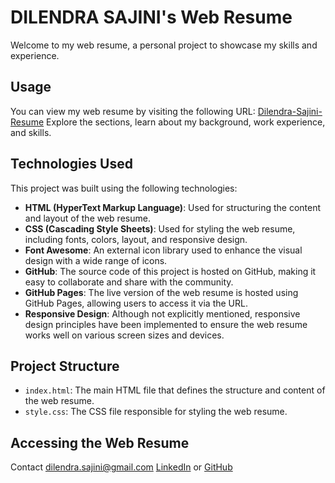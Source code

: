 # DILENDRA SAJINI's Web Resume
Welcome to my web resume, a personal project to showcase my skills and experience. 
## Usage
You can view my web resume by visiting the following URL:
[Dilendra-Sajini-Resume](https://dilendrasajini.github.io/Dilendra-Sajini-Resume/)
Explore the sections, learn about my background, work experience, and skills.
## Technologies Used
This project was built using the following technologies:
- **HTML (HyperText Markup Language)**: Used for structuring the content and layout of the web resume.
- **CSS (Cascading Style Sheets)**: Used for styling the web resume, including fonts, colors, layout, and responsive design.
- **Font Awesome**: An external icon library used to enhance the visual design with a wide range of icons.
- **GitHub**: The source code of this project is hosted on GitHub, making it easy to collaborate and share with the community.
- **GitHub Pages**: The live version of the web resume is hosted using GitHub Pages, allowing users to access it via the URL.
- **Responsive Design**: Although not explicitly mentioned, responsive design principles have been implemented to ensure the web resume works well on various screen sizes and devices.
## Project Structure
- `index.html`: The main HTML file that defines the structure and content of the web resume.
- `style.css`: The CSS file responsible for styling the web resume.
## Accessing the Web Resume
Contact
[dilendra.sajini@gmail.com](mailto:dilendra.sajini@gmail.com)
[LinkedIn](https://www.linkedin.com/in/dilendra-sajini/) or [GitHub](https://github.dev/DilendraSajini)

